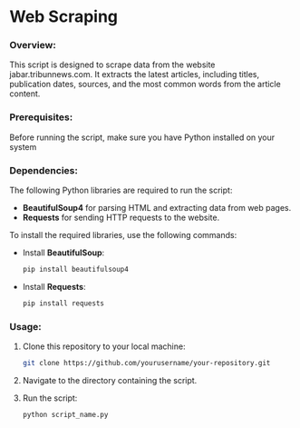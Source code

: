 # Web Scraping

### Overview:
This script is designed to scrape data from the website jabar.tribunnews.com. It extracts the latest articles, including titles, publication dates, sources, and the most common words from the article content.

### Prerequisites:
Before running the script, make sure you have Python installed on your system

### Dependencies:
The following Python libraries are required to run the script:

- **BeautifulSoup4** for parsing HTML and extracting data from web pages.
- **Requests** for sending HTTP requests to the website.

To install the required libraries, use the following commands:

- Install **BeautifulSoup**:
    ```bash
    pip install beautifulsoup4
    ```

- Install **Requests**:
    ```bash
    pip install requests
    ```

### Usage:
1. Clone this repository to your local machine:
    ```bash
    git clone https://github.com/yourusername/your-repository.git
    ```

2. Navigate to the directory containing the script.

3. Run the script:
    ```bash
    python script_name.py
    ```
